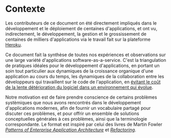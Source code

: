 Contexte
==========

Les contributeurs de ce document on été directement impliqués dans le développement et le déploiement de centaines d'applications, et ont vu, indirectement, le développement, la gestion et le grossissement de centaines de milliers d'applications via le travail fait sur la plateforme [Heroku](http://www.heroku.com/).

Ce document fait la synthèse de toutes nos expériences et observations sur une large variété d'applications software-as-a-service. C'est la triangulation de pratiques idéales pour le développement d'applications, en portant un soin tout particulier aux dynamiques de la croissance organique d'une application au cours du temps, les dynamiques de la collaboration entre les développeurs qui travaillent sur le code de l'application, en [évitant le coût de la lente détérioration du logiciel dans un environnement qui évolue](http://blog.heroku.com/archives/2011/6/28/the_new_heroku_4_erosion_resistance_explicit_contracts/).

Notre motivation est de faire prendre conscience de certains problèmes systèmiques que nous avons rencontrés dans le développement d'applications modernes, afin de fournir un vocabulaire partagé pour discuter ces problèmes, et pour offrir un ensemble de solutions conceptuelles générales à ces problèmes, ainsi que la terminologie correspondante. Le format est inspiré par celui des livres de Martin Fowler *[Patterns of Enterprise Application Architecture](http://books.google.com/books/about/Patterns_of_enterprise_application_archi.html?id=FyWZt5DdvFkC)* et *[Refactoring](http://books.google.com/books/about/Refactoring.html?id=1MsETFPD3I0C)*.


